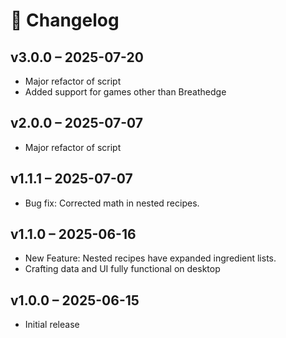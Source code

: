 # 📜 Changelog

## v3.0.0 – 2025-07-20
- Major refactor of script
- Added support for games other than Breathedge

## v2.0.0 – 2025-07-07
- Major refactor of script 

## v1.1.1 – 2025-07-07
- Bug fix:
    Corrected math in nested recipes.

## v1.1.0 – 2025-06-16
- New Feature:
    Nested recipes have expanded ingredient lists.
- Crafting data and UI fully functional on desktop

## v1.0.0 – 2025-06-15
- Initial release

